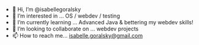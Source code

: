 - 👋 Hi, I’m @isabellegoralsky
- 👀 I’m interested in ...
      OS / webdev / testing
- 🌱 I’m currently learning ...
      Advanced Java & bettering my webdev skills!
- 💞️ I’m looking to collaborate on ...
      webdev projects
- 📫 How to reach me...
      isabelle.goralsky@gmail.com

<!---
isabellegoralsky/isabellegoralsky is a ✨ special ✨ repository because its `README.md` (this file) appears on your GitHub profile.
You can click the Preview link to take a look at your changes.
--->
